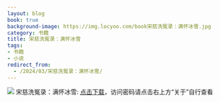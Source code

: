 ```yaml
---
layout: blog
book: true
background-image: https://img.locyoo.com/book宋慈洗冤录：满怀冰雪.jpg
category: 书籍
title: 宋慈洗冤录：满怀冰雪
tags:
- 书籍
- 小说
redirect_from:
  - /2024/03/宋慈洗冤录：满怀冰雪/
---
```

![](https://img.locyoo.com/book宋慈洗冤录：满怀冰雪.jpg)
宋慈洗冤录：满怀冰雪: <a name = "ref1" href="https://url18.ctfile.com/f/50983618-1269964352-a9a692?p=3619">点击下载</a>，访问密码请点击右上方“关于”自行查看